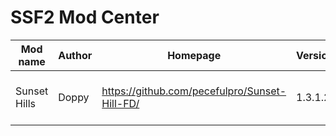 # SSF2 Mod Center
|   Mod name   | Author |                   Homepage                    | Version |            Description             |
| ------------ | ------ | --------------------------------------------- | ------- | ---------------------------------- |
| Sunset Hills | Doppy  | https://github.com/pecefulpro/Sunset-Hill-FD/ | 1.3.1.2 | A sonic mod over Final Destination |
